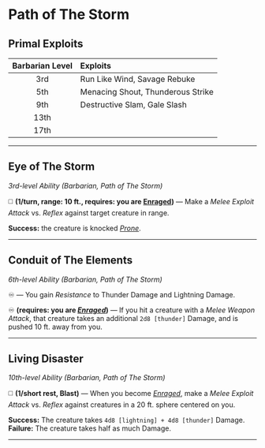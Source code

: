 # Path of The Storm

## Primal Exploits

| Barbarian Level | Exploits                          |
|:---------------:|:----------------------------------|
|       3rd       | Run Like Wind, Savage Rebuke      |
|       5th       | Menacing Shout, Thunderous Strike |
|       9th       | Destructive Slam, Gale Slash      |
|      13th       |                                   |
|      17th       |                                   |

---

## Eye of The Storm
*3rd-level Ability (Barbarian, Path of The Storm)*  

◻️ **(1/turn, range: 10 ft., requires: you are [Enraged])** — Make a *Melee Exploit Attack* vs. *Reflex* against target creature in range.

**Success:** the creature is knocked *[Prone]*.

---

## Conduit of The Elements
*6th-level Ability (Barbarian, Path of The Storm)*  

♾️ — You gain *Resistance* to Thunder Damage and Lightning Damage.

♾️ **(requires: you are *[Enraged]*)** — If you hit a creature with a *Melee Weapon Attack*, that creature takes an additional `2d8 [thunder]` Damage, and is pushed 10 ft. away from you.

---

## Living Disaster
*10th-level Ability (Barbarian, Path of The Storm)*  

◻️ **(1/short rest, Blast)** — When you become *[Enraged]*, make a *Melee Exploit Attack* vs. *Reflex* against creatures in a 20 ft. sphere centered on you.

**Success:** The creature takes `4d8 [lightning] + 4d8 [thunder]` Damage.
**Failure:** The creature takes half as much Damage.

---

[Enraged]: ../../../Rules/Conditions/Enraged.md
[Prone]: ../../../Rules/Conditions/Prone.md

